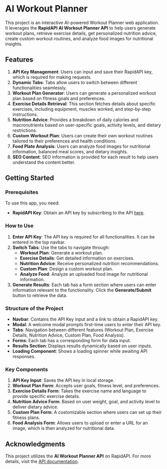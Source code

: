 # AI Workout Planner

This project is an interactive AI-powered Workout Planner web application. It leverages the **RapidAPI AI Workout Planner API** to help users generate workout plans, retrieve exercise details, get personalized nutrition advice, create custom workout routines, and analyze food images for nutritional insights. 

## Features

1. **API Key Management**: Users can input and save their RapidAPI key, which is required for making requests.
2. **Dynamic Tabs**: Tabs allow users to switch between different functionalities seamlessly.
3. **Workout Plan Generator**: Users can generate a personalized workout plan based on fitness goals and preferences.
4. **Exercise Details Retrieval**: This section fetches details about specific exercises, including equipment, muscles worked, and step-by-step instructions.
5. **Nutrition Advice**: Provides a breakdown of daily calories and macronutrients based on user-specific goals, activity levels, and dietary restrictions.
6. **Custom Workout Plan**: Users can create their own workout routines tailored to their preferences and health conditions.
7. **Food Plate Analysis**: Users can analyze food images for nutritional information, balanced meal scores, and dietary insights.
8. **SEO Content**: SEO information is provided for each result to help users understand the content better.

## Getting Started

### Prerequisites

To use this app, you need:
- **RapidAPI Key**: Obtain an API key by subscribing to the API [here](https://rapidapi.com/ltdbilgisam/api/ai-workout-planner-exercise-fitness-nutrition-guide).

### How to Use

1. **Enter API Key**: The API key is required for all functionalities. It can be entered in the top navbar.
2. **Switch Tabs**: Use the tabs to navigate through:
   - **Workout Plan**: Generate a workout plan.
   - **Exercise Details**: Get detailed information on exercises.
   - **Nutrition Advice**: Receive personalized nutrition recommendations.
   - **Custom Plan**: Design a custom workout plan.
   - **Analyze Food**: Analyze an uploaded food image for nutritional information.
3. **Generate Results**: Each tab has a form section where users can enter information relevant to the functionality. Click the **Generate/Submit** button to retrieve the data.

### Structure of the Project

- **Navbar**: Contains the API Key input and a link to obtain a RapidAPI key.
- **Modal**: A welcome modal prompts first-time users to enter their API key.
- **Tabs**: Navigation between different features (Workout Plan, Exercise Details, Nutrition Advice, Custom Plan, Food Analysis).
- **Forms**: Each tab has a corresponding form for data input.
- **Results Section**: Displays results dynamically based on user inputs.
- **Loading Component**: Shows a loading spinner while awaiting API responses.
  
### Key Components

1. **API Key Input**: Saves the API key in local storage.
2. **Workout Plan Form**: Accepts user goals, fitness level, and preferences.
3. **Exercise Details Form**: Takes the exercise name and language to provide specific exercise details.
4. **Nutrition Advice Form**: Based on user weight, goal, and activity level to deliver dietary advice.
5. **Custom Plan Form**: A customizable section where users can set up their fitness plans.
6. **Food Analysis Form**: Allows users to upload or enter a URL for an image, which is then analyzed for nutritional data.

## Acknowledgments

This project utilizes the **AI Workout Planner API** on RapidAPI. For more details, visit the [API documentation](https://rapidapi.com/ltdbilgisam/api/ai-workout-planner-exercise-fitness-nutrition-guide).